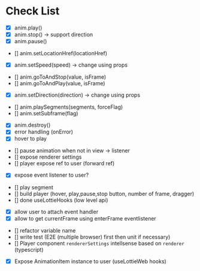 # Check List

- [x] anim.play()
- [x] anim.stop() -> support direction
- [x] anim.pause()
- [] anim.setLocationHref(locationHref)
- [x] anim.setSpeed(speed) -> change using props
- [] anim.goToAndStop(value, isFrame)
- [] anim.goToAndPlay(value, isFrame)
- [x] anim.setDirection(direction) -> change using props
- [] anim.playSegments(segments, forceFlag)
- [] anim.setSubframe(flag)
- [x] anim.destroy()
- [x] error handling (onError)
- [x] hover to play
- [] pause animation when not in view -> listener
- [] expose renderer settings
- [] player expose ref to user (forward ref)
- [x] expose event listener to user?
- [] play segment
- [] build player (hover, play,pause,stop button, number of frame, dragger)
- [] done useLottieHooks (low level api)
- [x] allow user to attach event handler
- [x] allow to get currentFrame using enterFrame eventlistener
- [] refactor variable name
- [] write test (E2E (multiple browser) first then unit if necessary)
- [] Player component `rendererSettings` intellsense based on `renderer` (typescript)
- [x] Expose AnimationItem instance to user (useLottieWeb hooks)
